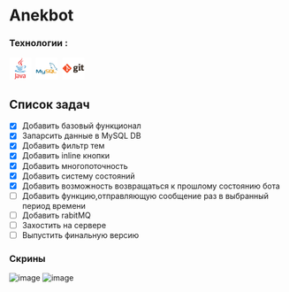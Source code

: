 # Anekbot
###  Технологии :

<div>
  <img src="https://github.com/devicons/devicon/blob/master/icons/java/java-original-wordmark.svg" title="Java" alt="Java" width="40" height="40"/>&nbsp;
  <img src="https://github.com/devicons/devicon/blob/master/icons/mysql/mysql-original-wordmark.svg" title="MySQL"  alt="MySQL" width="40" height="40"/>&nbsp;
  <img src="https://github.com/devicons/devicon/blob/master/icons/git/git-original-wordmark.svg" title="Git" **alt="Git" width="40" height="40"/>
</div>

## Список задач
- [x] Добавить базовый функционал
- [x] Запарсить данные в MySQL DB
- [x] Добавить фильтр тем 
- [x] Добавить inline кнопки
- [x] Добавить многопоточность
- [x] Добавить систему состояний
- [x] Добавить возможность возвращаться к прошлому состоянию бота
- [ ] Добавить функцию,отправляющую сообщение раз в выбранный период времени
- [ ] Добавить rabitMQ
- [ ] Захостить на сервере
- [ ] Выпустить финальную версию

### Скрины
![image](https://github.com/AmnesiaZero/Anekbot_telegramBOT/assets/90193990/be3c4a3c-c764-45ed-a37b-2f6f83a524fd)
![image](https://github.com/AmnesiaZero/Anekbot_telegramBOT/assets/90193990/690036b7-1b95-4b27-af74-48520a269ccb)



